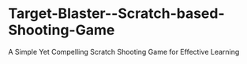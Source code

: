 # Target-Blaster--Scratch-based-Shooting-Game
A Simple Yet Compelling Scratch Shooting Game for Effective Learning
